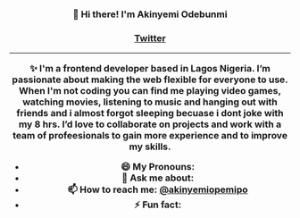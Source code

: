 
<h3 align="center">👋 Hi there! I'm Akinyemi Odebunmi </h3>	<h3 align="center">
   <a href="https://twitter.com/akinyemiopemipo">Twitter</a>
</p>

---
✨ I'm a frontend developer based in Lagos Nigeria. I’m passionate about making the web flexible for everyone to use.
When I'm not coding you can find me playing video games, watching movies, listening to music and hanging out with friends and i almost forgot sleeping becuase i dont joke with my 8 hrs.	I’d love to collaborate on projects and work with a team of profeesionals to gain more experience and to improve my skills.

- 😄 My Pronouns:
- 💬 Ask me about:
- 📫 How to reach me: [@akinyemiopemipo](https://twitter.com/akinyemiopemipo)	
- ⚡ Fun fact:

<!--	<!--
**akinyemiopemipo/akinyemiopemipo** is a ✨ _special_ ✨ repository because its `README.md` (this file) appears on your GitHub profile.
